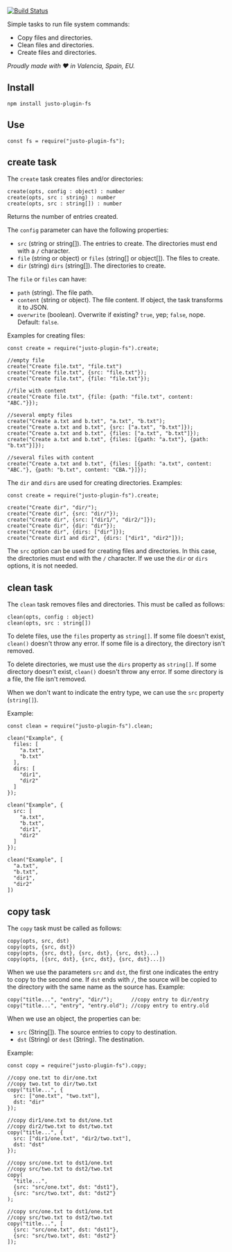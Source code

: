 [![Build Status](https://travis-ci.org/justojsp/justo-plugin-fs.svg)](https://travis-ci.org/justojsp/justo-plugin-fs)

Simple tasks to run file system commands:

- Copy files and directories.
- Clean files and directories.
- Create files and directories.

*Proudly made with ♥ in Valencia, Spain, EU.*

## Install

```
npm install justo-plugin-fs
```

## Use

```
const fs = require("justo-plugin-fs");
```

## create task

The `create` task creates files and/or directories:

```
create(opts, config : object) : number
create(opts, src : string) : number
create(opts, src : string[]) : number
```

Returns the number of entries created.

The `config` parameter can have the following properties:

- `src` (string or string[]). The entries to create. The directories must end with a `/` character.
- `file` (string or object) or `files` (string[] or object[]). The files to create.
- `dir` (string) `dirs` (string[]). The directories to create.

The `file` or `files` can have:

- `path` (string). The file path.
- `content` (string or object). The file content. If object, the task transforms it to JSON.
- `overwrite` (boolean). Overwrite if existing? `true`, yep; `false`, nope. Default: `false`.

Examples for creating files:

```
const create = require("justo-plugin-fs").create;

//empty file
create("Create file.txt", "file.txt")
create("Create file.txt", {src: "file.txt"});
create("Create file.txt", {file: "file.txt"});

//file with content
create("Create file.txt", {file: {path: "file.txt", content: "ABC."}});

//several empty files
create("Create a.txt and b.txt", "a.txt", "b.txt");
create("Create a.txt and b.txt", {src: ["a.txt", "b.txt"]});
create("Create a.txt and b.txt", {files: ["a.txt", "b.txt"]});
create("Create a.txt and b.txt", {files: [{path: "a.txt"}, {path: "b.txt"}]});

//several files with content
create("Create a.txt and b.txt", {files: [{path: "a.txt", content: "ABC."}, {path: "b.txt", content: "CBA."}]});
```

The `dir` and `dirs` are used for creating directories. Examples:

```
const create = require("justo-plugin-fs").create;

create("Create dir", "dir/");
create("Create dir", {src: "dir/"});
create("Create dir", {src: ["dir1/", "dir2/"]});
create("Create dir", {dir: "dir"});
create("Create dir", {dirs: ["dir"]});
create("Create dir1 and dir2", {dirs: ["dir1", "dir2"]});
```

The `src` option can be used for creating files and directories. In this case,
the directories must end with the `/` character. If we use the `dir` or `dirs` options,
it is not needed.

## clean task

The `clean` task removes files and directories. This must be called as follows:

```
clean(opts, config : object)
clean(opts, src : string[])
```

To delete files, use the `files` property as `string[]`. If some file doesn't exist,
`clean()` doesn't throw any error. If some file is a directory, the directory
isn't removed.

To delete directories, we must use the `dirs` property as `string[]`. If some directory
doesn't exist, `clean()` doesn't throw any error. If some directory is a file,
the file isn't removed.

When we don't want to indicate the entry type, we can use the `src` property (`string[]`).

Example:

```
const clean = require("justo-plugin-fs").clean;

clean("Example", {
  files: [
    "a.txt",
    "b.txt"
  ],
  dirs: [
    "dir1",
    "dir2"
  ]
});

clean("Example", {
  src: [
    "a.txt",
    "b.txt",
    "dir1",
    "dir2"
  ]
});

clean("Example", [
  "a.txt",
  "b.txt",
  "dir1",
  "dir2"
])
```

## copy task

The `copy` task must be called as follows:

```
copy(opts, src, dst)
copy(opts, {src, dst})
copy(opts, {src, dst}, {src, dst}, {src, dst}...)
copy(opts, [{src, dst}, {src, dst}, {src, dst}...])
```

When we use the parameters `src` and `dst`, the first one indicates the entry
to copy to the second one. If `dst` ends with `/`, the source will be copied
to the directory with the same name as the source has. Example:

```
copy("title...", "entry", "dir/");      //copy entry to dir/entry
copy("title...", "entry", "entry.old"); //copy entry to entry.old
```

When we use an object, the properties can be:

- `src` (String[]). The source entries to copy to destination.
- `dst` (String) or `dest` (String). The destination.

Example:

```
const copy = require("justo-plugin-fs").copy;

//copy one.txt to dir/one.txt
//copy two.txt to dir/two.txt
copy("title...", {
  src: ["one.txt", "two.txt"],
  dst: "dir"
});

//copy dir1/one.txt to dst/one.txt
//copy dir2/two.txt to dst/two.txt
copy("title...", {
  src: ["dir1/one.txt", "dir2/two.txt"],
  dst: "dst"
});

//copy src/one.txt to dst1/one.txt
//copy src/two.txt to dst2/two.txt
copy(
  "title...",
  {src: "src/one.txt", dst: "dst1"},
  {src: "src/two.txt", dst: "dst2"}
);

//copy src/one.txt to dst1/one.txt
//copy src/two.txt to dst2/two.txt
copy("title...", [
  {src: "src/one.txt", dst: "dst1"},
  {src: "src/two.txt", dst: "dst2"}
]);
```
